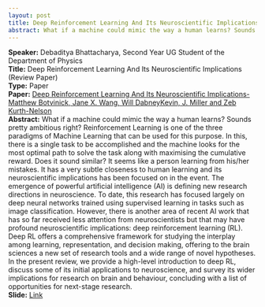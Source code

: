 ```yaml
---
layout: post
title: Deep Reinforcement Learning And Its Neuroscientific Implications
abstract: What if a machine could mimic the way a human learns? Sounds pretty ambitious right? Reinforcement Learning is one of the three paradigms of Machine Learning that can be used for this purpose. 
---
```

**Speaker:** Debaditya Bhattacharya, Second Year UG Student of the Department of Physics <br>
**Title:** Deep Reinforcement Learning And Its Neuroscientific Implications (Review Paper) <br>
**Type:** Paper <br>
**Paper:** [Deep Reinforcement Learning And Its Neuroscientific Implications-Matthew Botvinick, Jane X. Wang, Will DabneyKevin, J. Miller and Zeb Kurth-Nelson](https://www.sciencedirect.com/science/article/pii/S0896627320304682) <br>
**Abstract:** What if a machine could mimic the way a human learns? Sounds pretty ambitious right? Reinforcement Learning is one of the three paradigms of Machine Learning that can be used for this purpose. In this, there is a single task to be accomplished and the machine looks for the most optimal path to solve the task along with maximising the cumulative reward. Does it sound similar? It seems like a person learning from his/her mistakes. It has a very subtle closeness to human learning and its neuroscientific implications has been focused on in the event. The emergence of powerful artificial intelligence (AI) is
defining new research directions in neuroscience. To date, this research
has focused largely on deep neural networks trained using supervised
learning in tasks such as image classification. However, there is another
area of recent AI work that has so far received less attention from
neuroscientists but that may have profound neuroscientific implications:
deep reinforcement learning (RL). Deep RL offers a comprehensive framework
for studying the interplay among learning, representation, and decision
making, offering to the brain sciences a new set of research tools and a
wide range of novel hypotheses. In the present review, we provide a
high-level introduction to deep RL, discuss some of its initial
applications to neuroscience, and survey its wider implications for
research on brain and behaviour, concluding with a list of opportunities
for next-stage research.<br>
**Slide:** [Link](https://drive.google.com/drive/folders/1q5PXGaDKLUPu1PjknMFpLTMffAFFrNsj) <br>
